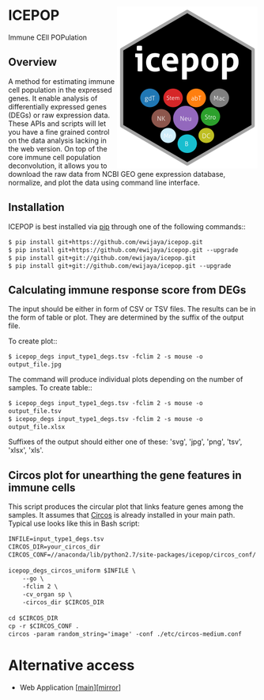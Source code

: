 ICEPOP <img src="icepop_logo_full.png" align="right"/>
======================================================
Immune CEll POPulation


Overview
--------
A method for estimating immune cell
population in the expressed genes. It enable analysis of differentially
expressed genes (DEGs) or raw expression data. These APIs and scripts will let
you have a fine grained control on the data analysis lacking in the web
version. On top of the core immune cell population deconvolution, it allows
you to download the raw data from NCBI GEO gene expression database,
normalize, and plot the data using command line interface.


Installation
------------
ICEPOP is best installed via [pip](https://pip.pypa.io/en/stable/) through
one of the following commands::

    $ pip install git+https://github.com/ewijaya/icepop.git 
    $ pip install git+https://github.com/ewijaya/icepop.git --upgrade
    $ pip install git+git://github.com/ewijaya/icepop.git
    $ pip install git+git://github.com/ewijaya/icepop.git --upgrade

 

Calculating immune response score from DEGs
-------------------------------------------
The input should be either in form of CSV or TSV files.
The results can be in the form of table or plot. They are determined by the
suffix of the output file.

To create plot::

    $ icepop_degs input_type1_degs.tsv -fclim 2 -s mouse -o output_file.jpg


The command will produce individual plots depending on the number of samples.
To create table::

    $ icepop_degs input_type1_degs.tsv -fclim 2 -s mouse -o output_file.tsv
    $ icepop_degs input_type1_degs.tsv -fclim 2 -s mouse -o output_file.xlsx

Suffixes of the output should either one of these: 'svg', 'jpg', 'png', 'tsv', 'xlsx', 'xls'.


Circos plot for unearthing the gene features in immune cells
------------------------------------------------------------
This script produces the circular plot that links feature
genes among the samples.
It assumes that [Circos](http://www.circos.ca/)  is already installed
in your main path. Typical use looks like this in Bash script:


    INFILE=input_type1_degs.tsv
    CIRCOS_DIR=your_circos_dir
    CIRCOS_CONF=//anaconda/lib/python2.7/site-packages/icepop/circos_conf/

    icepop_degs_circos_uniform $INFILE \ 
        --go \
        -fclim 2 \
        -cv_organ sp \
        -circos_dir $CIRCOS_DIR

    cd $CIRCOS_DIR
    cp -r $CIRCOS_CONF .
    circos -param random_string='image' -conf ./etc/circos-medium.conf


Alternative access 
==================
* Web Application [[main](https://vdynamics.shinyapps.io/icepop/)][[mirror](https://ewijaya.shinyapps.io/icepop/)]

